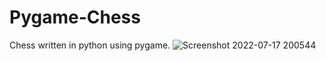 # Pygame-Chess
Chess written in python using pygame.
![Screenshot 2022-07-17 200544](https://user-images.githubusercontent.com/91108814/179432576-9d705aa8-3a0a-4576-9b10-871e37106305.png)
